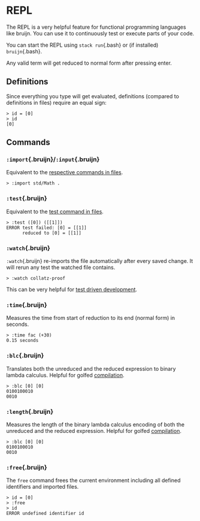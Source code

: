 # REPL

The REPL is a very helpful feature for functional programming languages
like bruijn. You can use it to continuously test or execute parts of
your code.

You can start the REPL using `stack run`{.bash} or (if installed)
`bruijn`{.bash}.

Any valid term will get reduced to normal form after pressing enter.

## Definitions

Since everything you type will get evaluated, definitions (compared to
definitions in files) require an equal sign:

``` bruijn
> id = [0]
> id
[0]
```

## Commands

### `:import`{.bruijn}/`:input`{.bruijn}

Equivalent to the [respective commands in
files](../introduction/syntax.md#imports).

``` bruijn
> :import std/Math .
```

### `:test`{.bruijn}

Equivalent to the [test command in
files](../introduction/syntax.md#tests).

``` bruijn
> :test ([0]) ([[1]])
ERROR test failed: [0] = [[1]]
      reduced to [0] = [[1]]
```

### `:watch`{.bruijn}

`:watch`{.bruijn} re-imports the file automatically after every saved
change. It will rerun any test the watched file contains.

``` bruijn
> :watch collatz-proof
```

This can be very helpful for [test driven
development](test-driven-development.md).

### `:time`{.bruijn}

Measures the time from start of reduction to its end (normal form) in
seconds.

``` bruijn
> :time fac (+30)
0.15 seconds
```

### `:blc`{.bruijn}

Translates both the unreduced and the reduced expression to binary
lambda calculus. Helpful for golfed [compilation](compilation.md).

``` bruijn
> :blc [0] [0]
0100100010
0010
```

### `:length`{.bruijn}

Measures the length of the binary lambda calculus encoding of both the
unreduced and the reduced expression. Helpful for golfed
[compilation](compilation.md).

``` bruijn
> :blc [0] [0]
0100100010
0010
```

### `:free`{.bruijn}

The `free` command frees the current environment including all defined
identifiers and imported files.

``` bruijn
> id = [0]
> :free
> id
ERROR undefined identifier id
```
